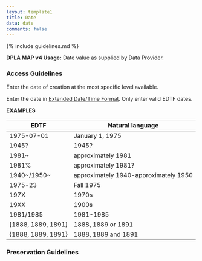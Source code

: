 ```yaml
---
layout: template1
title: Date
data: date
comments: false
---
```


{% include guidelines.md %}

**DPLA MAP v4 Usage:** Date value as supplied by Data Provider.

### Access Guidelines

Enter the date of creation at the most specific level available.

Enter the date in [Extended Date/Time Format](http://www.loc.gov/standards/datetime/iso-tc154-wg5_n0039_iso_wd_8601-2_2016-02-16.pdf). Only enter valid EDTF dates.

__EXAMPLES__

EDTF | Natural language
------|---------
1975-07-01  | January 1, 1975
1945? | 1945?
1981~ | approximately 1981
1981% | approximately 1981?
1940~/1950~ | approximately 1940-approximately 1950
1975-23 | Fall 1975
197X | 1970s
19XX | 1900s
1981/1985 | 1981-1985
[1888, 1889, 1891] | 1888, 1889 or 1891
{1888, 1889, 1891} | 1888, 1889 and 1891


### Preservation Guidelines
